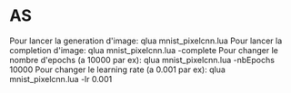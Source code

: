# ASPour lancer la generation d'image:    qlua  mnist_pixelcnn.luaPour lancer la completion d'image:    qlua mnist_pixelcnn.lua  -completePour changer le nombre d'epochs (a 10000 par ex):    qlua mnist_pixelcnn.lua  -nbEpochs 10000Pour changer le learning rate (a 0.001 par ex):    qlua mnist_pixelcnn.lua  -lr 0.001